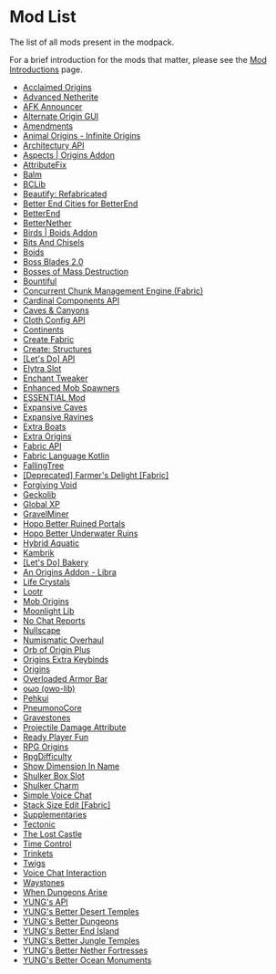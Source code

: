 # Mod List

The list of all mods present in the modpack.

For a brief introduction for the mods that matter, please see the [Mod Introductions](/docs/mod-introductions) page.

- [Acclaimed Origins](https://modrinth.com/mod/VJQ3A7Ue)
- [Advanced Netherite](https://modrinth.com/mod/CFX9ftUJ)
- [AFK Announcer](https://modrinth.com/mod/26qk5hxQ)
- [Alternate Origin GUI](https://modrinth.com/mod/ldWHqZwQ)
- [Amendments]()
- [Animal Origins - Infinite Origins](https://modrinth.com/mod/dcmmoHJI)
- [Architectury API](https://modrinth.com/mod/lhGA9TYQ)
- [Aspects | Origins Addon](https://modrinth.com/mod/Xl0THQwg)
- [AttributeFix](https://modrinth.com/mod/lOOpEntO)
- [Balm](https://modrinth.com/mod/MBAkmtvl)
- [BCLib](https://modrinth.com/mod/BgNRHReB)
- [Beautify: Refabricated](https://modrinth.com/mod/DhSSvaxs)
- [Better End Cities for BetterEnd](https://modrinth.com/mod/DlcfxdlN)
- [BetterEnd](https://modrinth.com/mod/gc8OEnCC)
- [BetterNether](https://modrinth.com/mod/MpzVLzy5)
- [Birds | Boids Addon](https://modrinth.com/mod/CvX6rOtB)
- [Bits And Chisels](https://modrinth.com/mod/q8MC5tW2)
- [Boids](https://modrinth.com/mod/2OckSy74)
- [Boss Blades 2.0](https://modrinth.com/mod/HWTzL9KT)
- [Bosses of Mass Destruction](https://modrinth.com/mod/du3UfiLL)
- [Bountiful](https://modrinth.com/mod/BpwWFOVM)
- [Concurrent Chunk Management Engine (Fabric)](https://modrinth.com/mod/VSNURh3q)
- [Cardinal Components API](https://modrinth.com/mod/K01OU20C)
- [Caves & Canyons](https://modrinth.com/mod/uMcyUgtO)
- [Cloth Config API](https://modrinth.com/mod/9s6osm5g)
- [Continents](https://modrinth.com/mod/bQ5TJA1E)
- [Create Fabric](https://modrinth.com/mod/Xbc0uyRg)
- [Create: Structures](https://modrinth.com/mod/IAnP4np7)
- [[Let's Do] API](https://modrinth.com/mod/4XJZeZbM)
- [Elytra Slot](https://modrinth.com/mod/mSQF1NpT)
- [Enchant Tweaker](https://modrinth.com/mod/e4Vpm1dD)
- [Enhanced Mob Spawners](https://modrinth.com/mod/ZF0coYok)
- [ESSENTIAL Mod](https://modrinth.com/mod/k2ZPuTBm)
- [Expansive Caves](https://modrinth.com/mod/3Yf2YxFH)
- [Expansive Ravines](https://modrinth.com/mod/rJ4Cexi8)
- [Extra Boats](https://modrinth.com/mod/9Yrksp0h)
- [Extra Origins](https://modrinth.com/mod/XWEESDPe)
- [Fabric API](https://modrinth.com/mod/P7dR8mSH)
- [Fabric Language Kotlin](https://modrinth.com/mod/Ha28R6CL)
- [FallingTree](https://modrinth.com/mod/Fb4jn8m6)
- [[Deprecated] Farmer's Delight [Fabric]](https://modrinth.com/mod/4EakbH8e)
- [Forgiving Void](https://modrinth.com/mod/1vkzEZjE)
- [Geckolib](https://modrinth.com/mod/8BmcQJ2H)
- [Global XP](https://modrinth.com/mod/bSkHUVQQ)
- [GravelMiner](https://modrinth.com/mod/iAzrhsju)
- [Hopo Better Ruined Portals](https://modrinth.com/mod/hIpLSyga)
- [Hopo Better Underwater Ruins](https://modrinth.com/mod/BuWCQzqf)
- [Hybrid Aquatic](https://modrinth.com/mod/HH4FjUqN)
- [Kambrik](https://modrinth.com/mod/zfbCkvdZ)
- [[Let's Do] Bakery]()
- [An Origins Addon - Libra]()
- [Life Crystals](https://modrinth.com/mod/FQBPM9qS)
- [Lootr](https://modrinth.com/mod/EltpO5cN)
- [Mob Origins](https://modrinth.com/mod/SXwBmSQG)
- [Moonlight Lib](https://modrinth.com/mod/twkfQtEc)
- [No Chat Reports](https://modrinth.com/mod/qQyHxfxd)
- [Nullscape](https://modrinth.com/mod/LPjGiSO4)
- [Numismatic Overhaul](https://modrinth.com/mod/ZXm8hVxN)
- [Orb of Origin Plus](https://modrinth.com/mod/zaacAhCS)
- [Origins Extra Keybinds](https://modrinth.com/mod/6b2RpJpx)
- [Origins](https://modrinth.com/mod/3BeIrqZR)
- [Overloaded Armor Bar]()
- [oωo (owo-lib)](https://modrinth.com/mod/ccKDOlHs)
- [Pehkui](https://modrinth.com/mod/t5W7Jfwy)
- [PneumonoCore](https://modrinth.com/mod/ZLKQjA7t)
- [Gravestones](https://modrinth.com/mod/Heh3BbSv)
- [Projectile Damage Attribute](https://modrinth.com/mod/AOyJhFvl)
- [Ready Player Fun](https://modrinth.com/mod/AwiAYDUq)
- [RPG Origins](https://modrinth.com/mod/2x88uc2n)
- [RpgDifficulty](https://modrinth.com/mod/G5AvCOPI)
- [Show Dimension In Name](https://modrinth.com/mod/hXdoMWYD)
- [Shulker Box Slot](https://modrinth.com/mod/R5T1RmWr)
- [Shulker Charm](https://modrinth.com/mod/J2SCGP0Y)
- [Simple Voice Chat](https://modrinth.com/mod/9eGKb6K1)
- [Stack Size Edit [Fabric]]()
- [Supplementaries](https://modrinth.com/mod/fFEIiSDQ)
- [Tectonic](https://modrinth.com/mod/lWDHr9jE)
- [The Lost Castle](https://modrinth.com/mod/FGlHZl7X)
- [Time Control](https://modrinth.com/mod/Mksh0eV4)
- [Trinkets](https://modrinth.com/mod/5aaWibi9)
- [Twigs]()
- [Voice Chat Interaction](https://modrinth.com/mod/qsSP2ZZ0)
- [Waystones](https://modrinth.com/mod/LOpKHB2A)
- [When Dungeons Arise](https://modrinth.com/mod/8DfbfASn)
- [YUNG's API](https://modrinth.com/mod/Ua7DFN59)
- [YUNG's Better Desert Temples](https://modrinth.com/mod/XNlO7sBv)
- [YUNG's Better Dungeons](https://modrinth.com/mod/o1C1Dkj5)
- [YUNG's Better End Island](https://modrinth.com/mod/2BwBOmBQ)
- [YUNG's Better Jungle Temples](https://modrinth.com/mod/z9Ve58Ih)
- [YUNG's Better Nether Fortresses](https://modrinth.com/mod/Z2mXHnxP)
- [YUNG's Better Ocean Monuments](https://modrinth.com/mod/3dT9sgt4)
